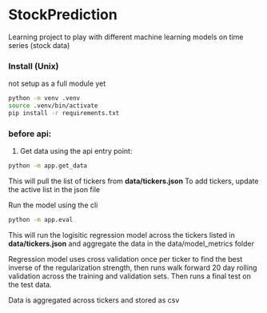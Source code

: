 # **StockPrediction**

Learning project to play with different machine learning models on time series (stock data)

### Install (Unix)

not setup as a full module yet

```bash
python -m venv .venv
source .venv/bin/activate
pip install -r requirements.txt
```

### **before api:**

1. Get data using the api entry point:

```bash
python -m app.get_data
```

This will pull the list of tickers from **data/tickers.json** To add tickers, update the active list in the json file


Run the model using the cli

```bash
python -m app.eval
```

This will run the logisitic regression model across the tickers listed in **data/tickers.json** and aggregate the data in the data/model_metrics folder

Regression model uses cross validation once per ticker to find the best inverse of the regularization strength, then runs walk forward 20 day rolling validation across the training and validation sets. Then runs a final test on the test data. 

Data is aggregated across tickers and stored as csv
